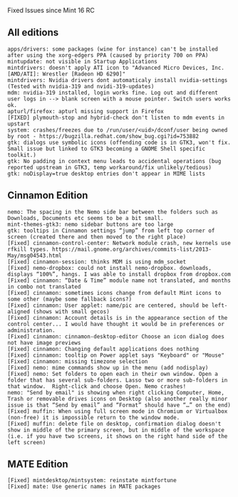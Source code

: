 Fixed Issues since Mint 16 RC

All editions
------------
	apps/drivers: some packages (wine for instance) can't be installed after using the xorg-edgers PPA (caused by priority 700 on PPA)	
	mintupdate: not visible in Startup Applications	
	mintdrivers: doesn't apply ATI icon to "Advanced Micro Devices, Inc. [AMD/ATI]: Wrestler [Radeon HD 6290]"	
	mintdrivers: Nvidia drivers dont automaticaly install nvidia-settings (Tested with nvidia-319 and nvidi-319-updates)
	mdm: nvidia-319 installed, login works fine. Log out and different user logs in --> blank screen with a mouse pointer. Switch users works ok.
	apturl/firefox: apturl missing support in Firefox	
	[FIXED] plymouth-stop and hybrid-check don't listen to mdm events in upstart
	system: crashes/freezes	due to /run/user/<uid>/dconf/user being owned by root - https://bugzilla.redhat.com/show_bug.cgi?id=753882	
	gtk: dialogs use symbolic icons (offending code is in GTK3, won't fix. Small issue but linked to GTK3 becoming a GNOME Shell specific toolkit.)
	gtk: No padding in context menu leads to accidental operations (bug reported upstream in GTK3, temp workaround/fix unlikely/tedious)
	gtk: noDisplay=true desktop entries don't appear in MIME lists

Cinnamon Edition
----------------
	nemo: The spacing in the Nemo side bar between the folders such as Downloads, Documents etc seems to be a bit small.	
	mint-themes-gtk3: nemo sidebar buttons are too large
	gtk: tooltips in Cinnamon settings “jump” from left top corner of screen (created there and then moved to the right place)	
	[Fixed] cinnamon-control-center: Network module crash, new kernels use rfkill types. https://mail.gnome.org/archives/commits-list/2013-May/msg04543.html
	[Fixed] cinnamon-session: thinks MDM is using mdm_socket
	[Fixed] nemo-dropbox: could not install nemo-dropbox. downloads, displays “100%”, hangs. I was able to install dropbox from dropbox.com		
	[Fixed] cinnamon: “Date & Time” module name not translated, and months in combo not translated
	[Fixed] cinnamon: sometimes icons change from default Mint icons to some other (maybe some fallback icons?)	
	[Fixed] cinnamon: User applet: name/pic are centered, should be left-aligned (shows with small gecos)
	[Fixed] cinnamon: Account details is in the appearance section of the control center... I would have thought it would be in preferences or administration.		
	[Fixed] cinnamon: cinnamon-desktop-editor Choose an icon dialog does not have image previews	
    [Fixed] cinnamon: Changing default applications does nothing
    [Fixed] cinnamon: tooltip on Power applet says "Keyboard" or "Mouse"	
	[Fixed] cinnamon: missing timezone selection
	[Fixed] nemo: mime commands show up in the menu (add nodisplay)
	[Fixed] nemo: Set folders to open each in their own window. Open a folder that has several sub-folders. Lasso two or more sub-folders in that window.  Right-click and choose Open. Nemo crashes!			
	nemo: "Send by email" is showing when right clicking Computer, Home, Trash or removable drives icons on Desktop (also another really minor issue is that “Send by email” and “Format” should have “…” on the end)	
	[Fixed] muffin: When using full screen mode in Chromium or Virtualbox (non-free) it is impossible return to the window mode.	
	[Fixed] muffin: delete file on desktop, confirmation dialog doesn't show in middle of the primary screen, but in middle of the workspace (i.e. if you have two screens, it shows on the right hand side of the left screen)	

MATE Edition
------------
	[Fixed] mintdesktop/mintsystem: reinstate mintfortune
	[Fixed] mate: Use generic names in MATE packages
	